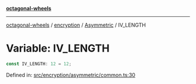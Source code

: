 [**octagonal-wheels**](../../../README.md)

***

[octagonal-wheels](../../../modules.md) / [encryption](../../README.md) / [Asymmetric](../README.md) / IV\_LENGTH

# Variable: IV\_LENGTH

```ts
const IV_LENGTH: 12 = 12;
```

Defined in: [src/encryption/asymmetric/common.ts:30](https://github.com/vrtmrz/octagonal-wheels/blob/main/src/encryption/asymmetric/common.ts#L30)
